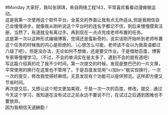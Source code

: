 #Monday
    大家好，我叫张琪琪，来自网络工程143，平常喜欢看看动漫做做运动。</br>
    这是我第一次使用这个软件平台，全英文的界面让我有点无所适从,但是我相信自己会慢慢进步。就像我从刚听说这个平台时的连名字都记不住，到后来慢慢摸索注册，当然了，有道就没有离过手。再到现在一点点完成老师布置的任务。</br>
    这是第一次以这种形式编辑博客，觉得还是蛮新奇的，说实话刚开始听到老师布置这个任务的时候我的内心是拒绝的。（心想怎么可能，老师该不会以为我英语都过八级了吧）。但是没办法，无论如何不想做，还是要交作业。于是借助百度，博客专家等慢慢学习。（不过，不会的单词实在是太多了，遇到不会的就有道吧）</br>
    写这篇介绍真的花了我不少时间，第一次提交的时候，发现是整巴巴的一片文章，平常使用的换行在这里也不管用了。于是百度发现用“</加br>”能实现换行，一次一次的提交，修改我觉得好麻烦。无意发现有个功能可以提供预览。这样即方便又节省时间。</br>
    再次提交后，又想让这个短文更加美观，于是一次一次的百度，修改，提交...通过今天这个学习，我知道在没有试过之前永远不要说不行，在试过之后遇到困难也不要放弃。</br>
因为我相信天道酬勤！
